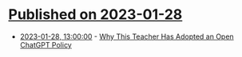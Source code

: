 # [Published on 2023-01-28](index.md)

* [2023-01-28, 13:00:00](https://news.slashdot.org/story/23/01/28/0134240/why-this-teacher-has-adopted-an-open-chatgpt-policy?utm_source=rss1.0mainlinkanon&utm_medium=feed) - [Why This Teacher Has Adopted an Open ChatGPT Policy](https://news.slashdot.org/story/23/01/28/0134240/why-this-teacher-has-adopted-an-open-chatgpt-policy?utm_source=rss1.0mainlinkanon&utm_medium=feed)
